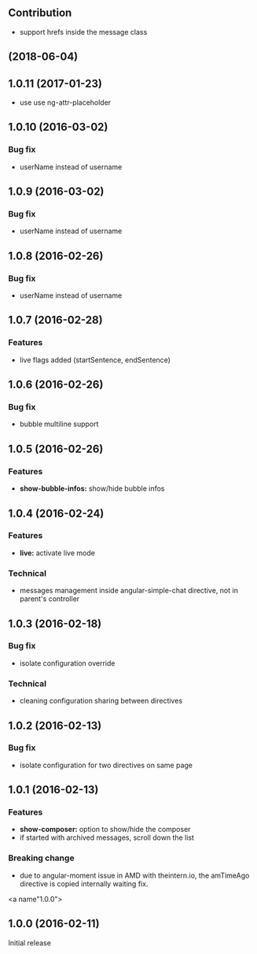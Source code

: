 ## Contribution

* support hrefs inside the message class

<a name="#"></a>
## (2018-06-04)

<a name="1.0.11"></a>
## 1.0.11 (2017-01-23)

* use use ng-attr-placeholder

<a name="1.0.10"></a>
## 1.0.10 (2016-03-02)

### Bug fix

* userName instead of username

<a name="1.0.9"></a>
## 1.0.9 (2016-03-02)

### Bug fix

* userName instead of username

<a name="1.0.8"></a>
## 1.0.8 (2016-02-26)

### Bug fix

* userName instead of username

<a name="1.0.7"></a>
## 1.0.7 (2016-02-28)

### Features

* live flags added (startSentence, endSentence)

<a name="1.0.6"></a>
## 1.0.6 (2016-02-26)

### Bug fix

* bubble multiline support

<a name="1.0.5"></a>
## 1.0.5 (2016-02-26)

### Features

* **show-bubble-infos:** show/hide bubble infos

<a name="1.0.4"></a>
## 1.0.4 (2016-02-24)

### Features

* **live:** activate live mode

### Technical

* messages management inside angular-simple-chat directive, not in parent's controller

<a name="1.0.3"></a>
## 1.0.3 (2016-02-18)

### Bug fix

* isolate configuration override

### Technical

* cleaning configuration sharing between directives

<a name="1.0.2"></a>
## 1.0.2 (2016-02-13)

### Bug fix

* isolate configuration for two directives on same page

<a name="1.0.1"></a>
## 1.0.1 (2016-02-13)

### Features

* **show-composer:** option to show/hide the composer
* if started with archived messages, scroll down the list

### Breaking change

* due to angular-moment issue in AMD with theintern.io, the amTimeAgo directive is copied internally waiting fix.

<a name"1.0.0"></a>
## 1.0.0 (2016-02-11)

Initial release
